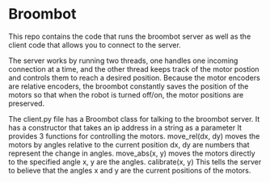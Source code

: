 # Broombot
This repo contains the code that runs the broombot server
as well as the client code that allows you to connect to
the server.

The server works by running two threads, one handles one incoming connection
at a time, and the other thread keeps track of the motor postion and controls 
them to reach a desired position. Because the motor encoders are relative 
encoders, the broombot constantly saves the position of the motors so that when
the robot is turned off/on, the motor positions are preserved.

The client.py file has a Broombot class for talking to the broombot server.
It has a constructor that takes an ip address in a string as a parameter
It provides 3 functions for controlling the motors.
move_rel(dx, dy)
	moves the motors by angles relative to the current position
	dx, dy are numbers that represent the change in angles.
move_abs(x, y)
	moves the motors directly to the specified angle
	x, y are the angles.
calibrate(x, y)
	This tells the server to believe that the angles x and y are the current
	positions of the motors.
